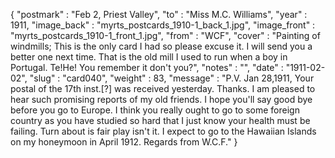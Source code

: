 {
  "postmark" : "Feb 2, Priest Valley",
  "to" : "Miss M.C. Williams",
  "year" : 1911,
  "image_back" : "myrts_postcards_1910-1_back_1.jpg",
  "image_front" : "myrts_postcards_1910-1_front_1.jpg",
  "from" : "WCF",
  "cover" : "Painting of windmills; This is the only card I had so please excuse it. I will send you a better one next time. That is the old mill I used to run when a boy in Portugal. Te!He! You remember it don't you?",
  "notes" : "",
  "date" : "1911-02-02",
  "slug" : "card040",
  "weight" : 83,
  "message" : "P.V. Jan 28,1911, Your postal of the 17th inst.[?] was received yesterday. Thanks. I am pleased to hear such promising reports of my old friends. I hope you'll say good bye before you go to Europe. I think you really ought to go to some foreign country as you have studied so hard that I just know your health must be failing. Turn about is fair play isn't it. I expect to go to the Hawaiian Islands on my honeymoon in April 1912. Regards from W.C.F."
}
